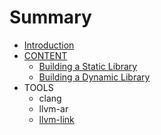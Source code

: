 # Summary

* [Introduction](README.md)
* [CONTENT](chapter1.md)
   * [Building a Static Library](building_a_static_library.md)
   * [Building a Dynamic Library](building_a_dynamic_library.md)
* TOOLS
   * clang
   * llvm-ar
   * [llvm-link](llvm-link.md)

